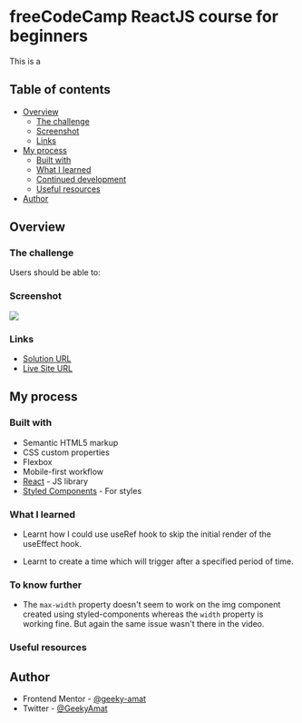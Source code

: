 # freeCodeCamp ReactJS course for beginners

This is a

## Table of contents

- [Overview](#overview)
  - [The challenge](#the-challenge)
  - [Screenshot](#screenshot)
  - [Links](#links)
- [My process](#my-process)
  - [Built with](#built-with)
  - [What I learned](#what-i-learned)
  - [Continued development](#continued-development)
  - [Useful resources](#useful-resources)
- [Author](#author)


## Overview

### The challenge

Users should be able to:



### Screenshot

![](./screenshot_desktop.png)


### Links

- [Solution URL](https://github.com/geeky-amat/article-preview-component-master)
- [Live Site URL](https://geeky-amat.github.io/article-preview-component-master/)

## My process

### Built with

- Semantic HTML5 markup
- CSS custom properties
- Flexbox
- Mobile-first workflow
- [React](https://reactjs.org/) - JS library
- [Styled Components](https://styled-components.com/) - For styles

### What I learned

- Learnt how I could use useRef hook to skip the initial render of the useEffect hook.

- Learnt to create a time which will trigger after a specified period of time.

### To know further

- The `max-width` property doesn't seem to work on the img component created using styled-components whereas the `width` property is working fine. But again the same issue wasn't there in the video.

### Useful resources



## Author

- Frontend Mentor - [@geeky-amat](https://www.frontendmentor.io/profile/geeky-amat)
- Twitter - [@GeekyAmat](https://www.twitter.com/GeekyAmat)
